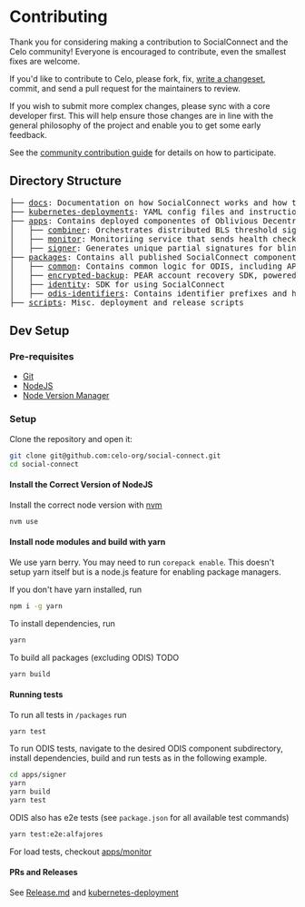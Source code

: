 # Contributing

Thank you for considering making a contribution to SocialConnect and the Celo community!
Everyone is encouraged to contribute, even the smallest fixes are welcome.

If you'd like to contribute to Celo, please fork, fix, [write a changeset](../RELEASE.md), commit, and send a pull request for the maintainers to review.

If you wish to submit more complex changes, please sync with a core developer first.
This will help ensure those changes are in line with the general philosophy of the project
and enable you to get some early feedback.

See the [community contribution guide](https://docs.celo.org/community/contributing) for details on how to participate.

## Directory Structure

<pre>
├── <a href="./docs">docs</a>: Documentation on how SocialConnect works and how to use it
├── <a href="./kubernetes-deployments">kubernetes-deployments</a>: YAML config files and instructions for ODIS deployment
├── <a href="./apps">apps</a>: Contains deployed componentes of Oblivious Decentralized Identifier Service (ODIS) for SocialConnect
│   ├── <a href="./apps/combiner">combiner</a>: Orchestrates distributed BLS threshold signing with the set of ODIS signers - requests and combines partial signatures.
│   ├── <a href="./apps/monitor">monitor</a>: Monitoriing service that sends health checks to deployed ODIS instances. Also contains code for load testing
│   ├── <a href="./apps/signer">signer</a>: Generates unique partial signatures for blinded messages
├── <a href="./packages">packages</a>: Contains all published SocialConnect components
│   ├── <a href="./packages/common">common</a>: Contains common logic for ODIS, including API schemas
│   ├── <a href="./packages/encrypted-backup">encrypted-backup</a>: PEAR account recovery SDK, powered by ODIS.
│   ├── <a href="./packages/identity">identity</a>: SDK for using SocialConnect
│   ├── <a href="./packages/odis-identifiers">odis-identifiers</a>: Contains identifier prefixes and hashing functions for ODIS
├── <a href="./scripts">scripts</a>: Misc. deployment and release scripts
</pre>

## Dev Setup

### Pre-requisites

* [Git](https://git-scm.com/downloads)
* [NodeJS](https://nodejs.org/en/download/)
* [Node Version Manager](https://github.com/nvm-sh/nvm)

### Setup

Clone the repository and open it:

```bash
git clone git@github.com:celo-org/social-connect.git
cd social-connect
```

#### Install the Correct Version of NodeJS

Install the correct node version with [nvm](https://github.com/nvm-sh/nvm)

```bash
nvm use
```

#### Install node modules and build with yarn

We use yarn berry. You may need to run `corepack enable`. This doesn't setup yarn itself but is a node.js feature for enabling package managers.

If you don't have yarn installed, run

```bash
npm i -g yarn
```

To install dependencies, run

```bash
yarn
```

To build all packages (excluding ODIS) TODO

```bash
yarn build
```

#### Running tests

To run all tests in `/packages` run

```bash
yarn test
```

To run ODIS tests, navigate to the desired ODIS component subdirectory, install dependencies, build and run tests as in the following example.

```bash
cd apps/signer
yarn
yarn build
yarn test
```

ODIS also has e2e tests (see `package.json` for all available test commands)

```bash
yarn test:e2e:alfajores
```

For load tests, checkout [apps/monitor](../apps/monitor/README.md)

#### PRs and Releases

See [Release.md](../RELEASE.md) and [kubernetes-deployment](/kubernetes-deployment)
